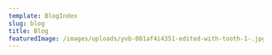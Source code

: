 ```yaml
---
template: BlogIndex
slug: blog
title: Blog
featuredImage: /images/uploads/yvb-001af4i4351-edited-with-tooth-1-.jpg
---
```

